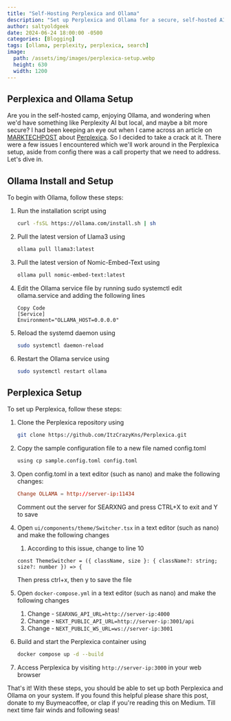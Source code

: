 ```yaml
---
title: "Self-Hosting Perplexica and Ollama"
description: "Set up Perplexica and Ollama for a secure, self-hosted AI search. Follow our guide to install and configure both tools for seamless integration."
author: saltyoldgeek
date: 2024-06-24 18:00:00 -0500
categories: [Blogging]
tags: [ollama, perplexity, perplexica, search]
image:
  path: /assets/img/images/perplexica-setup.webp
  height: 630
  width: 1200
---
```


## Perplexica and Ollama Setup

Are you in the self-hosted camp, enjoying Ollama, and wondering when we'd have something like Perplexity AI but local, and maybe a bit more secure? I had been keeping an eye out when I came across an article on [MARKTECHPOST](https://www.marktechpost.com/2024/06/09/perplexica-the-open-source-solution-replicating-billion-dollar-perplexity-for-ai-search-tools/) about [Perplexica](https://github.com/ItzCrazyKns/Perplexica). So I decided to take a crack at it. There were a few issues I encountered which we'll work around in the Perplexica setup, aside from config there was a call property that we need to address. Let's dive in.

## Ollama Install and Setup

To begin with Ollama, follow these steps:

1. Run the installation script using

    ```bash
    curl -fsSL https://ollama.com/install.sh | sh
    ```

2. Pull the latest version of Llama3 using

    ```bash
    ollama pull llama3:latest
    ```

3. Pull the latest version of Nomic-Embed-Text using

    ```bash
    ollama pull nomic-embed-text:latest
    ```

4. Edit the Ollama service file by running sudo systemctl edit ollama.service and adding the following lines

    ```text
    Copy Code
    [Service]
    Environment="OLLAMA_HOST=0.0.0.0"
    ```

5. Reload the systemd daemon using

    ```bash
    sudo systemctl daemon-reload
    ```

6. Restart the Ollama service using

    ```bash
    sudo systemctl restart ollama
    ```

## Perplexica Setup

To set up Perplexica, follow these steps:

1. Clone the Perplexica repository using

    ```bash
    git clone https://github.com/ItzCrazyKns/Perplexica.git
    ```

2. Copy the sample configuration file to a new file named config.toml

    ```bash
    using cp sample.config.toml config.toml
    ```
3. Open config.toml in a text editor (such as nano) and make the following changes:

    ```toml
    Change OLLAMA = http://server-ip:11434
    ```
    Comment out the server for SEARXNG and press CTRL+X to exit and Y to save
4. Open ```ui/components/theme/Switcher.tsx``` in a text editor (such as nano) and make the following changes
   1. According to this issue, change to line 10

    ```text
    const ThemeSwitcher = ({ className, size }: { className?: string; size?: number }) => {
    ```

    Then press ctrl+x, then y to save the file
5. Open ```docker-compose.yml``` in a text editor (such as nano) and make the following changes
   1. Change - ```SEARXNG_API_URL=http://server-ip:4000```
   2. Change - ```NEXT_PUBLIC_API_URL=http://server-ip:3001/api```
   3. Change - ```NEXT_PUBLIC_WS_URL=ws://server-ip:3001```

6. Build and start the Perplexica container using
    ```bash
    docker compose up -d --build
    ```

7. Access Perplexica by visiting ```http://server-ip:3000``` in your web browser

That's it! With these steps, you should be able to set up both Perplexica and Ollama on your system. If you found this helpful please share this post, donate to my Buymeacoffee, or clap if you're reading this on Medium. Till next time fair winds and following seas!

